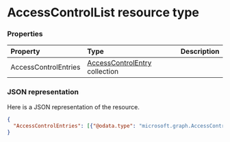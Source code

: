 # AccessControlList resource type




### Properties
| Property	   | Type	|Description|
|:---------------|:--------|:----------|
|AccessControlEntries|[AccessControlEntry](accesscontrolentry.md) collection||

### JSON representation

Here is a JSON representation of the resource.

<!-- {
  "blockType": "resource",
  "optionalProperties": [

  ],
  "@odata.type": "microsoft.graph.AccessControlList"
}-->

```json
{
  "AccessControlEntries": [{"@odata.type": "microsoft.graph.AccessControlEntry"}]
}

```

<!-- uuid: 8fcb5dbc-d5aa-4681-8e31-b001d5168d79
2015-10-25 14:57:30 UTC -->
<!-- {
  "type": "#page.annotation",
  "description": "AccessControlList resource",
  "keywords": "",
  "section": "documentation",
  "tocPath": ""
}-->